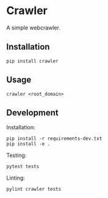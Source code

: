 # Crawler

A simple webcrawler.

## Installation
```
pip install crawler
```

## Usage
```
crawler <root_domain>
```

## Development

Installation:
```
pip install -r requirements-dev.txt
pip install -e .
```

Testing:
```
pytest tests
```

Linting:
```
pylint crawler tests
```